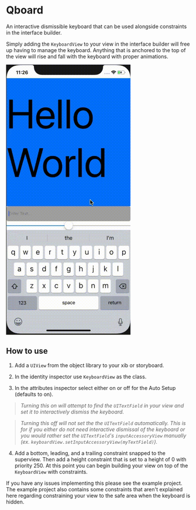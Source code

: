 # Qboard
An interactive dismissible keyboard that can be used alongside constraints in the interface builder.

Simply adding the `KeyboardView` to your view in the interface builder will free up having to manage the keyboard. Anything that is anchored to the top of the view will rise and fall with the keyboard with proper animations.

![Alt text](Example.gif?raw=true "Example of Qboard")

## How to use

1) Add a `UIView` from the object library to your xib or storyboard.

2) In the identity inspector use `KeyboardView` as the class.

3) In the attributes inspector select either on or off for the Auto Setup (defaults to on). 

> _Turning this on will attempt to find the `UITextField` in your view and set it to interactively dismiss the keyboard._ 

> _Turning this off will not set the the `UITextField` automatically. This is for if you either do not need interactive dismissal of the keyboard or you would rather set the `UITextField`'s `inputAccessoryView` manually (ex. `keyboardView.setInputAccessoryView(myTextField)`)._

4) Add a bottom, leading, and a trailing constraint snapped to the superview. Then add a height constraint that is set to a height of 0 with priority 250. At this point you can begin building your view on top of the `KeyboardView` with constraints.

If you have any issues implementing this please see the example project. The example project also contains some constraints that aren't explained here regarding constraining your view to the safe area when the keyboard is hidden. 


